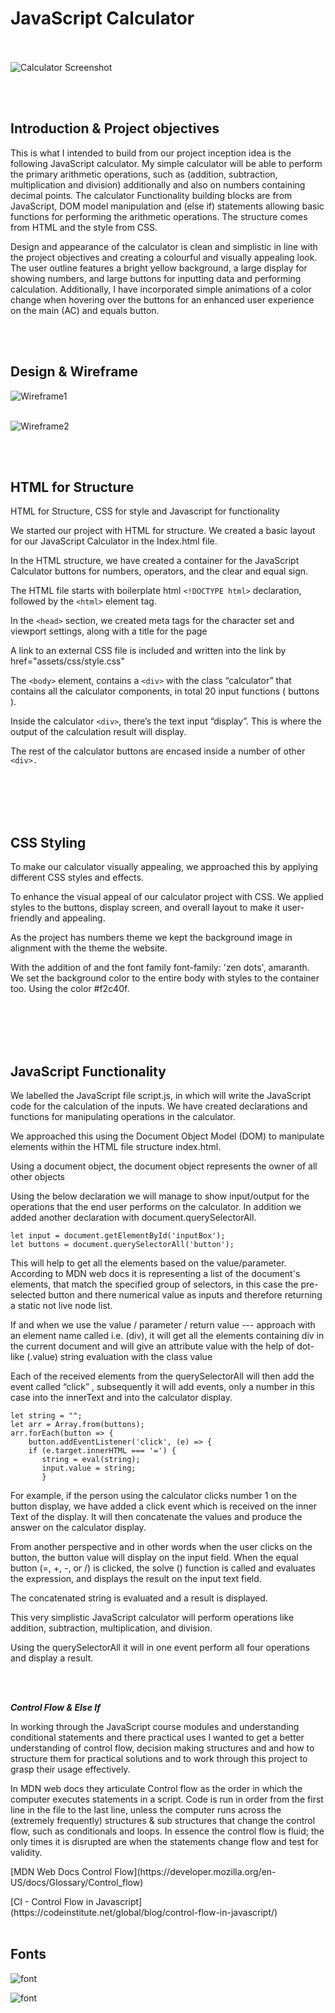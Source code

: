 # JavaScript Calculator
<br></br>
![Calculator Screenshot](https://github.com/NigelFinegan5p/project-2/blob/main/docs/wireframe/screenshot1..jpg)

<br></br>

## Introduction & Project objectives

This is what I intended to build from our project inception idea is the following JavaScript calculator. My simple calculator will be able to perform the primary arithmetic operations, such as (addition, subtraction, multiplication and division) additionally and also on numbers containing decimal points. The calculator Functionality building blocks are from JavaScript, DOM model manipulation and (else if) statements allowing basic functions for performing the arithmetic operations. The structure comes from HTML and the style from CSS.

Design and appearance of the calculator is clean and simplistic in line with the project objectives and creating a colourful and visually appealing look. The user outline features a bright yellow background, a large display for showing numbers, and large buttons for inputting data and performing calculation. Additionally, I have incorporated simple animations of a color change when hovering over the buttons for an enhanced user experience on the main (AC) and equals button.

<br></br>

## Design & Wireframe
<p></p>

![Wireframe1](https://github.com/NigelFinegan5p/project-2/blob/main/docs/wireframe/wireframe1..jpg)
<br></br>

![Wireframe2](https://github.com/NigelFinegan5p/project-2/blob/main/docs/wireframe/wireframe2..jpg)
<p></p>
<br></br>

## HTML for Structure
HTML for Structure, CSS for style and Javascript for functionality

We started our project with HTML for structure. 
We created a basic  layout for our JavaScript Calculator in the Index.html file.

In the HTML structure, we have created a container for the JavaScript Calculator buttons for numbers, operators, and the clear and equal sign.

The HTML file starts with boilerplate html `<!DOCTYPE html>` declaration, followed by the `<html>` element tag.

In the `<head>` section, we created meta tags for the character set and viewport settings, along with a title for the page <title>Calculator-Javascript</title>

A link to an external CSS file is included and written into the link by href="assets/css/style.css"

The `<body>` element, contains a `<div>` with the class “calculator” that contains all the calculator components, in total 20 input functions ( buttons ).

Inside the calculator `<div>`, there’s the text input “display”. This is where the output of the calculation result will display.

The rest of the calculator buttons are encased inside a number of other `<div>.`

<br></br>
<br></br>

## CSS Styling

To make our calculator visually appealing, we approached this by applying different CSS styles and effects.

To enhance the visual appeal of our calculator project with CSS. We applied styles to the buttons, display screen, and overall layout to make it user-friendly and appealing.

As the project has numbers theme we kept the background image in alignment with the theme the website.

With the addition of and the font family font-family: 'zen dots', amaranth. We set the background color to the entire body with styles to the container too. Using the color #f2c40f.

<br></br>
<br></br>

## JavaScript Functionality

We labelled the JavaScript file script.js, in which will write the JavaScript code for the calculation of the inputs. We have created declarations and functions for manipulating operations in the calculator.

We approached this using the Document Object Model (DOM) to manipulate elements within the HTML file structure index.html.

Using a document object, the document object represents the owner of all other objects

Using the below declaration we will manage to show input/output for the operations that the end user performs on the calculator. In addition we added another declaration with document.querySelectorAll.

    let input = document.getElementById('inputBox');
    let buttons = document.querySelectorAll('button');
    
This will help to get all the elements based on the value/parameter. According to MDN web docs it is representing a list of the document's elements, that match the specified group of selectors, in this case the pre-selected button and there numerical value as inputs and therefore returning a static not live node list.

If and when we use the value / parameter / return value --- approach with an element name called i.e. (div), it will get all the elements containing div in the current document and will give an attribute value with the help of dot-like (.value) string evaluation with the class value

Each of the received elements from the querySelectorAll will then add the event called “click” , subsequently it will add events, only a number in this case into the innerText and into the calculator display.

    let string = "";
    let arr = Array.from(buttons);
    arr.forEach(button => {
        button.addEventListener('click', (e) => {
        if (e.target.innerHTML === '=') {
           string = eval(string);
           input.value = string;
           }

For example, if the person using the calculator clicks number 1 on the button display, we have added a click event which is received on the inner Text of the display. It will then concatenate the values and produce the answer on the calculator display.

From another perspective and in other words when the user clicks on the button, the button value will display on the input field. When the equal button (=, +, -, or /) is clicked, the solve () function is called and evaluates the expression, and displays the result on the input text field.

The concatenated string is evaluated and a result is displayed.

This very simplistic JavaScript calculator will perform operations like addition, subtraction, multiplication, and division.

Using the querySelectorAll it will in one event perform all four operations and display a result.

<br></br>

***Control Flow & Else If***

In working through the JavaScript course modules and understanding conditional statements and there practical uses I wanted to get a better understanding of control flow, decision making structures and and how to structure them for practical solutions and to work through this project to grasp their usage effectively.

In MDN web docs they articulate Control flow as the order in which the computer executes statements in a script. Code is run in order from the first line in the file to the last line, unless the computer runs across the (extremely frequently) structures & sub structures that change the control flow, such as conditionals and loops.
In essence the control flow is fluid; the only times it is disrupted are when the statements change flow and test for validity. 
<p></p>
[MDN Web Docs Control Flow](https://developer.mozilla.org/en-US/docs/Glossary/Control_flow)<p></P>
[CI - Control Flow in Javascript](https://codeinstitute.net/global/blog/control-flow-in-javascript/)
<br></br>

## Fonts

![font](https://github.com/NigelFinegan5p/project-2/blob/main/docs/screenshots/fonts.jpg)
<p></p>

![font](https://github.com/NigelFinegan5p/project-2/blob/main/docs/screenshots/fonts2.jpg)

<br></br>